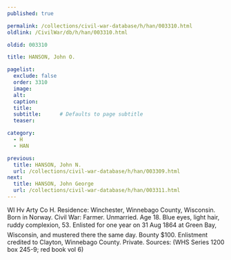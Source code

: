 ```yaml
---
published: true

permalink: /collections/civil-war-database/h/han/003310.html
oldlink: /CivilWar/db/h/han/003310.html

oldid: 003310

title: HANSON, John O.

pagelist:
  exclude: false
  order: 3310
  image: 
  alt:
  caption:
  title:
  subtitle:      # Defaults to page subtitle
  teaser:

category: 
  - H 
  - HAN

previous:
  title: HANSON, John N.
  url: /collections/civil-war-database/h/han/003309.html  
next:
  title: HANSON, John George
  url: /collections/civil-war-database/h/han/003311.html   
---
```

WI Hv Arty Co H. Residence: Winchester, Winnebago County, Wisconsin. Born in Norway. Civil War: Farmer. Unmarried. Age 18. Blue eyes, light hair, ruddy complexion, 5&#146;3&#148;. Enlisted for one year on 31 Aug 1864 at Green Bay, Wisconsin, and mustered there the same day. Bounty $100. Enlistment credited to Clayton, Winnebago County. Private. Sources: (WHS Series 1200 box 245-9; red book vol 6)
